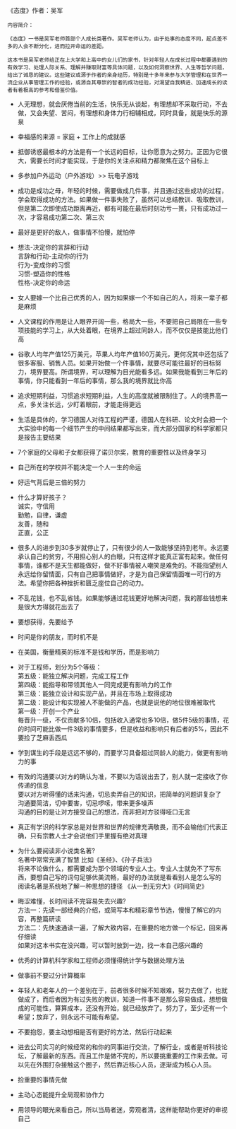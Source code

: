 《态度》作者：吴军  

```
内容简介：

《态度》一书是吴军老师首部个人成长类著作。吴军老师认为，由于处事的态度不同，起点差不多的人会不断分化，进而拉开命运的差距。

这本书是吴军老师给正在上大学和上高中的女儿们的家书，针对年轻人在成长过程中都要遇到的有效学习、处理人际关系、理解并赚取财富等具体问题，以及如何洞察世界、人生等哲学问题，给出了诚恳的建议。这些建议或源于作者的亲身经历，特别是十多年来参与大学管理和在世界一流企业从事管理工作的经验，或源自其尊崇的智者的成功经验，对渴望自我精进、加速成长的读者有着极高的参考和借鉴价值。
```
- 人无理想，就会厌倦当前的生活，快乐无从谈起，有理想却不采取行动，不去做，又会失望、苦闷，有理想和身体力行相辅相成，同时具备，就是快乐的源泉
- 幸福感的来源 = 家庭 + 工作上的成就感
- 抵御诱惑最根本的方法是有一个长远的目标，让你愿意为之努力。正因为它很大，需要长时间才能实现，于是你的关注点和精力都聚焦在这个目标上
- 多参加户外运动（户外游戏）>> 玩电子游戏
- 成功是成功之母，年轻的时候，需要做成几件事，并且通过这些成功的过程，学会取得成功的方法。如果做一件事失败了，虽然可以总结教训、吸取教训，但是第二次即使成功距离再近，都有可能在最后时刻功亏一篑，只有成功过一次，才容易成功第二次、第三次
- 最好是更好的敌人，做事情不怕慢，就怕停
- 想法-决定你的言辞和行动<br>
言辞和行动-主动你的行为<br>
行为-变成你的习惯         
习惯-塑造你的性格<br>
性格-决定你的命运<br>
- 女人要嫁一个比自己优秀的人，因为如果嫁一个不如自己的人，将来一辈子都是麻烦
- 人文课程的作用是让人眼界开阔一些，格局大一些，不要把自己局限在一些专项技能的学习上，从大处着眼，在境界上超过同龄人，而不仅仅是技能比他们高
- 谷歌人均年产值125万美元，苹果人均年产值160万美元，更何况其中还包括了很多客服、销售人员。如果开始做一个件事情，就要尽可能往最好的目标努力，境界要高。所谓境界，可以理解为目光能看多远。如果我能看到三年后的事情，你只能看到一年后的事情，那么我的境界就比你高
- 追求短期利益，习惯追求短期利益，人生的高度就被限制住了。人的境界高一点，多关注长远，少盯着眼前，才能走得更远
- 生活是具体的，学习德国人对待工程的严谨，德国人在科研、论文时会把一个大实验中的每一个细节产生的中间结果都写出来，而大部分国家的科学家都只是报告主要结果
- 7个家庭的父母和子女都获得了诺贝尔奖，教育的重要性以及终身学习
- 自己所在的学校并不能决定一个人一生的命运
- 好运气背后是三倍的努力
- 什么才算好孩子？<br>
诚实，守信用<br>
勤勉，自律，谦虚<br>
友善，随和<br>
正直，公正<br>
- 很多人的进步到30多岁就停止了，只有很少的人一致能够坚持到老年。永远要承认自己的贫穷，不用担心别人的白眼，只有这样才能真正富有起来。做任何事情，谁都不是天生都能做好，做不好事情被人嘲笑是难免的。不能指望别人永远给你留情面，只有自己把事情做好，才是为自己保留情面唯一可行的方法。希望你把各种挫折和匮乏座位自己的动力。
- 不乱花钱，也不乱省钱。如果能够通过花钱更好地解决问题，我的那些钱想来是很大方得就花出去了
- 要想获得，先要给予
- 时间是你的朋友，而时机不是
- 在美国，衡量精英的标准不是钱和学历，而是影响力
- 对于工程师，划分为5个等级：<br>
第五级：能独立解决问题，完成工程工作<br>
第四级：能指导和带领其他人一同完成更有影响力的工作<br>
第三级：能独立设计和实现产品，并且在市场上取得成功<br>
第二级：能设计和实现被人不能做的产品，也就是说他的地位很难被取代<br>
第一级：开创一个产业<br>
每晋升一级，不仅贡献多10倍，包括收入通常也多10倍，做5件5级的事情，花的时间可能比做一件3级的事情要多，但是收益和影响只有后者的5%，因此不要捡了芝麻丢西瓜
- 学到谋生的手段是远远不够的，而要学习具备超过同龄人的能力，做更有影响力的事
- 有效的沟通要以对方的确认为准，不要以为话说出去了，别人就一定接收了你传递的信息  
要以对方听得懂的话来沟通，切忌卖弄自己的知识，把简单的问题讲复杂了  
沟通要简洁，切中要害，切忌啰嗦，带来更多噪声  
沟通的目的是让对方接受自己的想法，而非把对方驳得哑口无言
- 真正有学识的科学家总是对世界和世界的规律充满敬畏，而不会输他们代表正确，只有宗教人士才会说他们手里握有绝对真理
- 为什么要阅读非小说类名著?  
名著中常常充满了智慧 比如《圣经》、《孙子兵法》  
将来不论做什么，都需要成为那个领域的专业人士。专业人士就免不了写东西，要想自己写的词句足够优美流畅，最好的办法就是看看别人是怎么写的  
阅读名著是系统地了解一种思想的捷径 《从一到无穷大》《时间简史》
 
- 晦涩难懂，长时间读不完容易失去兴趣?   
方法一：先读一部经典的介绍，或简写本和精彩章节节选，慢慢了解它的内容，再整篇研读  
方法二：先快速通读一遍，了解大致内容，在重要的地方做一个标记，回来再仔细读  
如果对这本书实在没兴趣，可以暂时放到一边，找一本自己感兴趣的
- 优秀的计算机科学家和工程师必须懂得统计学与数据处理方法
- 做事前不要过分计算概率
- 年轻人和老年人的一个差别在于，前者很多时候不知艰难，努力去做了，也就做成了，而后者因为有过失败的教训，知道一件事不是那么容易做成，想想做成的可能性，算算成本，还没有开始，就已经放弃了。努力了，至少还有一个希望；放弃了，则永远不可能有希望。
- 不要抱怨，要主动想相是否有更好的方法，然后行动起来
- 进去公司实习的时候经常的和你的同事进行交流，了解行业，或者是听科技论坛，了解最新的东西。而且工作是做不完的，所以要挑重要的工作来去做。可以先在外围打杂接触这个圈子，然后靠近核心人员，逐渐成为核心人员。
- 捡重要的事情先做
- 主动心态能提升全局观和协作力
- 用领导的眼光来看自己，所以当局者迷，旁观者清，这样能帮助你更好的审视自己


